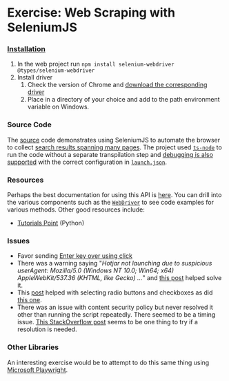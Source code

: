 # Exercise: Web Scraping with SeleniumJS

### [Installation](https://github.com/SeleniumHQ/selenium/tree/trunk/javascript/node/selenium-webdriver#installation)

1. In the web project run `npm install selenium-webdriver @types/selenium-webdriver`
2. Install driver
	1. Check the version of Chrome and [download the corresponding driver](https://github.com/SeleniumHQ/selenium/tree/trunk/javascript/node/selenium-webdriver#installation)
	2. Place in a directory of your choice and add to the path environment variable on Windows.

### Source Code

The [source](./src/index.ts) code demonstrates using SeleniumJS to automate the browser to collect [search results spanning many pages](https://www.financial-ombudsman.org.uk/decisions-case-studies/ombudsman-decisions).  The project used [`ts-node`](./src/package.json) to run the code without a separate transpilation step and [debugging is also supported](./src/.vscode/launch.json) with the correct configuration in [`launch.json`](./src/.vscode/launch.json).

### Resources

Perhaps the best documentation for using this API is [here](https://www.selenium.dev/selenium/docs/api/javascript/module/selenium-webdriver/).  You can drill into the various components such as the [`WebDriver`](https://www.selenium.dev/selenium/docs/api/javascript/module/selenium-webdriver/index_exports_WebDriver.html) to see code examples for various methods.  Other good resources include:

- [Tutorials Point](https://www.tutorialspoint.com/selenium_webdriver/selenium_webdriver_introduction.htm) (Python)

### Issues

- Favor sending [Enter key over using click](http://makeseleniumeasy.com/2020/05/25/elementclickinterceptedexception-element-click-intercepted-not-clickable-at-point-other-element-would-receive-the-click/)
- There was a warning saying "*Hotjar not launching due to suspicious userAgent: Mozilla/5.0 (Windows NT 10.0; Win64; x64) AppleWebKit/537.36 (KHTML, like Gecko) ...*" and [this post](https://stackoverflow.com/questions/62475252/hotjar-suspicious-useragent-error-nothing-on-google-trying-to-run-a-python-scr) helped solve it.
- This [post](https://www.guru99.com/checkbox-and-radio-button-webdriver.html) helped with selecting radio buttons and checkboxes as did [this one](https://stackoverflow.com/questions/67205547/selenium-unable-to-click-on-element-using-headless-browser-but-same-code-works).
- There was an issue with content security policy but never resolved it other than running the script repeatedly.  There seemed to be a timing issue.  [This StackOverflow post](https://stackoverflow.com/questions/54980323/refused-to-load-the-script-xyz-js-because-it-violates-the-following-content-se) seems to be one thing to try if a resolution is needed.

### Other Libraries

An interesting exercise would be to attempt to do this same thing using [Microsoft Playwright](https://github.com/microsoft/playwright).